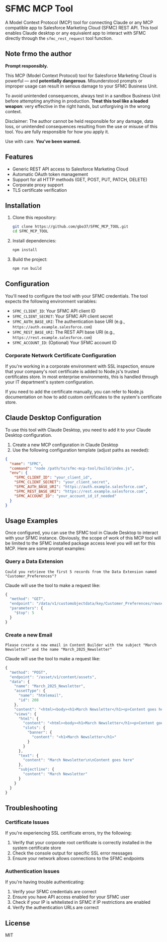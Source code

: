 # SFMC MCP Tool

A Model Context Protocol (MCP) tool for connecting Claude or any MCP compatible app to Salesforce Marketing Cloud (SFMC) REST API. This tool enables Claude desktop or any equivalent app to interact with SFMC directly through the `sfmc_rest_request` tool function.

## Note frmo the author
**Prompt responsibly.**

This MCP (Model Context Protocol) tool for Salesforce Marketing Cloud is powerful — and **potentially dangerous**.
Misunderstood prompts or improper usage can result in serious damage to your SFMC Business Unit.

To avoid unintended consequences, always test in a sandbox Business Unit before attempting anything in production.
**Treat this tool like a loaded weapon**: very effective in the right hands, but unforgiving in the wrong context.

Disclaimer: The author cannot be held responsible for any damage, data loss, or unintended consequences resulting from the use or misuse of this tool. You are fully responsible for how you apply it.

Use with care.
**You've been warned.**

## Features

- Generic REST API access to Salesforce Marketing Cloud
- Automatic OAuth token management
- Support for all HTTP methods (GET, POST, PUT, PATCH, DELETE)
- Corporate proxy support
- TLS certificate verification

## Installation

1. Clone this repository:
   ```bash
   git clone https://github.com/gbo37/SFMC_MCP_TOOL.git
   cd SFMC_MCP_TOOL
   ```

2. Install dependencies:
   ```bash
   npm install
   ```

3. Build the project:
   ```bash
   npm run build
   ```

## Configuration

You'll need to configure the tool with your SFMC credentials. The tool expects the following environment variables:

- `SFMC_CLIENT_ID`: Your SFMC API client ID
- `SFMC_CLIENT_SECRET`: Your SFMC API client secret
- `SFMC_AUTH_BASE_URI`: The authentication base URI (e.g., `https://auth.example.salesforce.com`)
- `SFMC_REST_BASE_URI`: The REST API base URI (e.g., `https://rest.example.salesforce.com`)
- `SFMC_ACCOUNT_ID`: (Optional) Your SFMC account ID

### Corporate Network Certificate Configuration

If you're working in a corporate environment with SSL inspection, ensure that your company's root certificate is added to Node.js's trusted certificates store. In most enterprise environments, this is handled through your IT department's system configuration.

If you need to add the certificate manually, you can refer to Node.js documentation on how to add custom certificates to the system's certificate store.

## Claude Desktop Configuration

To use this tool with Claude Desktop, you need to add it to your Claude Desktop configuration.

1. Create a new MCP configuration in Claude Desktop
2. Use the following configuration template (adjust paths as needed):

```json
{
  "name": "SFMC",
  "command": "node /path/to/sfmc-mcp-tool/build/index.js",
  "env": {
    "SFMC_CLIENT_ID": "your_client_id",
    "SFMC_CLIENT_SECRET": "your_client_secret",
    "SFMC_AUTH_BASE_URI": "https://auth.example.salesforce.com",
    "SFMC_REST_BASE_URI": "https://rest.example.salesforce.com",
    "SFMC_ACCOUNT_ID": "your_account_id_if_needed"
  }
}
```

## Usage Examples

Once configured, you can use the SFMC tool in Claude Desktop to interact with your SFMC instance. 
Obviously, the scope of work of this MCP tool will be limited to the SFMC installed package access level you will set for this MCP.
Here are some prompt examples:

### Query a Data Extension

```
Could you retrieve the first 5 records from the Data Extension named "Customer_Preferences"?
```

Claude will use the tool to make a request like:

```javascript
{
  "method": "GET",
  "endpoint": "/data/v1/customobjectdata/key/Customer_Preferences/rowset",
  "parameters": {
    "$top": 5
  }
}
```

### Create a new Email

```
Please create a new email in Content Builder with the subject "March Newsletter" and the name "March_2025_Newsletter"
```

Claude will use the tool to make a request like:

```javascript
{
  "method": "POST",
  "endpoint": "/asset/v1/content/assets",
  "data": {
    "name": "March_2025_Newsletter",
    "assetType": {
      "name": "htmlemail",
      "id": 208
    },
    "content": "<html><body><h1>March Newsletter</h1><p>Content goes here</p></body></html>",
    "views": {
      "html": {
        "content": "<html><body><h1>March Newsletter</h1><p>Content goes here</p></body></html>",
        "slots": {
          "banner": {
            "content": "<h1>March Newsletter</h1>"
          }
        }
      },
      "text": {
        "content": "March Newsletter\n\nContent goes here"
      },
      "subjectline": {
        "content": "March Newsletter"
      }
    }
  }
}
```

## Troubleshooting

### Certificate Issues

If you're experiencing SSL certificate errors, try the following:

1. Verify that your corporate root certificate is correctly installed in the system certificate store
2. Check the console output for specific SSL error messages
3. Ensure your network allows connections to the SFMC endpoints

### Authentication Issues

If you're having trouble authenticating:

1. Verify your SFMC credentials are correct
2. Ensure you have API access enabled for your SFMC user
3. Check if your IP is whitelisted in SFMC if IP restrictions are enabled
4. Verify the authentication URLs are correct


## License

MIT
